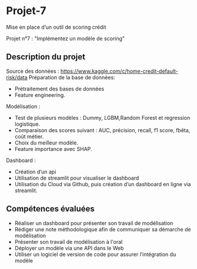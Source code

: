 # Projet-7
 Mise en place d’un outil de scoring crédit

Projet n°7 : "Implémentez un modèle de scoring"

## Description du projet
Source des données : https://www.kaggle.com/c/home-credit-default-risk/data
Préparation de la base de données:
* Prétraitement des bases de données 
* Feature engineering.

Modélisation : 
* Test de plusieurs modèles : Dummy, LGBM,Random Forest et regression logistique.
* Comparaison des scores suivant : AUC, précision, recall, f1 score, fbêta, coût métier.
* Choix du meilleur modèle.
* Feature importance avec SHAP.

Dashboard :
* Création d’un api
* Utilisation de streamlit pour visualiser le dashboard
* Utilisation du Cloud via Github, puis création d’un dashboard en ligne via streamlit.

## Compétences évaluées
* Réaliser un dashboard pour présenter son travail de modélisation
* Rédiger une note méthodologique afin de communiquer sa démarche de modélisation
* Présenter son travail de modélisation à l'oral
* Déployer un modèle via une API dans le Web
* Utiliser un logiciel de version de code pour assurer l’intégration du modèle

